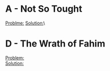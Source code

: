 # A - Not So Tought
[Problme:](https://codeforces.com/gym/378788/problem/A)     [Solution:](https://codeforces.com/gym/378788/submission/156883282)\



# D - The Wrath of Fahim
[Problem:](https://codeforces.com/gym/374471/problem/D)     
[Solution:](https://codeforces.com/gym/374471/submission/156875220)


